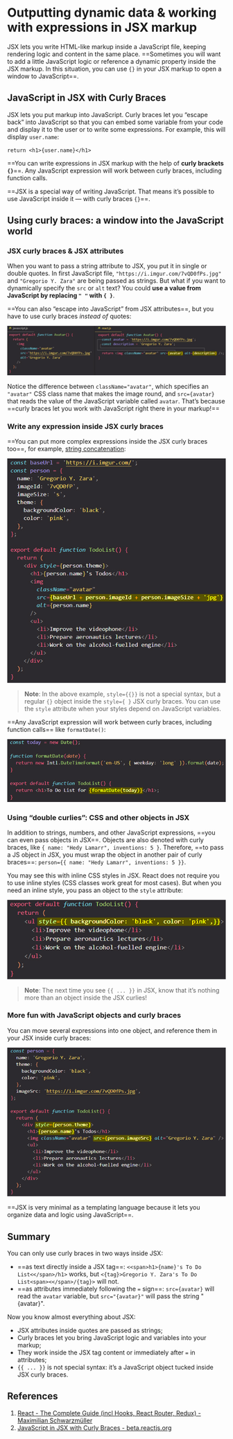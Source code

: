 # Outputting dynamic data & working with expressions in JSX markup

JSX lets you write HTML-like markup inside a JavaScript file, keeping rendering logic and content in the same place. ==Sometimes you will want to add a little JavaScript logic or reference a dynamic property inside the JSX markup. In this situation, you can use  <code>{}</code> in your JSX markup to open a window to JavaScript==.

## JavaScript in JSX with Curly Braces

JSX lets you put markup into JavaScript. Curly braces let you “escape back” into JavaScript so that you can embed some variable from your code and display it to the user or to write some expressions. For example, this will display `user.name`:

```react
return <h1>{user.name}</h1>
```

==You can write expressions in JSX markup with the help of **curly brackets `{}`**==. Any JavaScript expression will work between curly braces, including function calls.

 ==JSX is a special way of writing JavaScript. That means it’s possible to use JavaScript inside it — with curly braces `{}`==.

## Using curly braces: a window into the JavaScript world

### JSX curly braces & JSX attributes

When you want to pass a string attribute to JSX, you put it in single or double quotes. In first JavaScript file, `"https://i.imgur.com/7vQD0fPs.jpg"` and `"Gregorio Y. Zara"` are being passed as strings. But what if you want to dynamically specify the `src` or `alt` text? You could **use a value from JavaScript by replacing `" "` with `{ }`**.

==You can also “escape into JavaScript” from JSX attributes==, but you have to use curly braces _instead of_ quotes:

![JavaScript_in_JSX_with_Curly_Braces](../../img/JavaScript_in_JSX_with_Curly_Braces.jpg)

Notice the difference between `className="avatar"`, which specifies an `"avatar"` CSS class name that makes the image round, and `src={avatar}` that reads the value of the JavaScript variable called `avatar`. That’s because ==curly braces let you work with JavaScript right there in your markup!==

### Write any expression inside JSX curly braces

==You can put more complex expressions inside the JSX curly braces too==, for example, [string concatenation](https://javascript.info/operators#string-concatenation-with-binary):

![JavaScript_in_JSX_with_Curly_Braces1](../../img/JavaScript_in_JSX_with_Curly_Braces1.jpg)

> **Note**: In the above example, `style={{}}` is not a special syntax, but a regular `{}` object inside the `style={ }` JSX curly braces. You can use the `style` attribute when your styles depend on JavaScript variables.

==Any JavaScript expression will work between curly braces, including function calls== like `formatDate()`:

![JavaScript_in_JSX_with_Curly_Braces2](../../img/JavaScript_in_JSX_with_Curly_Braces2.jpg)

### Using “double curlies”: CSS and other objects in JSX 

In addition to strings, numbers, and other JavaScript expressions, ==you can even pass objects in JSX==. Objects are also denoted with curly braces, like `{ name: "Hedy Lamarr", inventions: 5 }`. Therefore, ==to pass a JS object in JSX, you must wrap the object in another pair of curly braces==: `person={{ name: "Hedy Lamarr", inventions: 5 }}`.

You may see this with inline CSS styles in JSX. React does not require you to use inline styles (CSS classes work great for most cases). But when you need an inline style, you pass an object to the `style` attribute:

![JavaScript_in_JSX_with_Curly_Braces3](../../img/JavaScript_in_JSX_with_Curly_Braces3.jpg)

> **Note**: The next time you see `{{ ... }}` in JSX, know that it’s nothing more than an object inside the JSX curlies!

### More fun with JavaScript objects and curly braces

You can move several expressions into one object, and reference them in your JSX inside curly braces:

![JavaScript_in_JSX_with_Curly_Braces4](../../img/JavaScript_in_JSX_with_Curly_Braces4.jpg)

==JSX is very minimal as a templating language because it lets you organize data and logic using JavaScript==.

## Summary

You can only use curly braces in two ways inside JSX:

- ==as text directly inside a JSX tag==: `<<span>h1>{name}'s To Do List<</span>/h1>` works, but `<{tag}>Gregorio Y. Zara's To Do List<span><</span>/{tag}>` will not.
- ==as attributes immediately following the `=` sign==: `src={avatar}` will read the `avatar` variable, but `src="{avatar}"` will pass the string "{avatar}".

Now you know almost everything about JSX:

- JSX attributes inside quotes are passed as strings;
- Curly braces let you bring JavaScript logic and variables into your markup;
- They work inside the JSX tag content or immediately after `=` in attributes;
- `{{ ... }}` is not special syntax: it’s a JavaScript object tucked inside JSX curly braces.



## References

1. [React - The Complete Guide (incl Hooks, React Router, Redux) - Maximilian Schwarzmüller](https://www.udemy.com/course/react-the-complete-guide-incl-redux/)
1. [JavaScript in JSX with Curly Braces - beta.reactjs.org](https://beta.reactjs.org/learn/javascript-in-jsx-with-curly-braces)